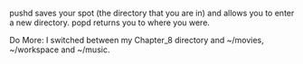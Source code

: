 pushd saves your spot (the directory that you are in) and allows you to enter a new directory.  popd returns you to where you were. 

Do More: I switched between my Chapter_8 directory and ~/movies, ~/workspace and ~/music.  
